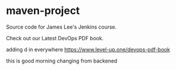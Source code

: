 # maven-project
Source code for James Lee's Jenkins course.

Check out our Latest DevOps PDF book.

adding  d in everywhere
https://www.level-up.one/devops-pdf-book

this is good morning
changing from backened 
